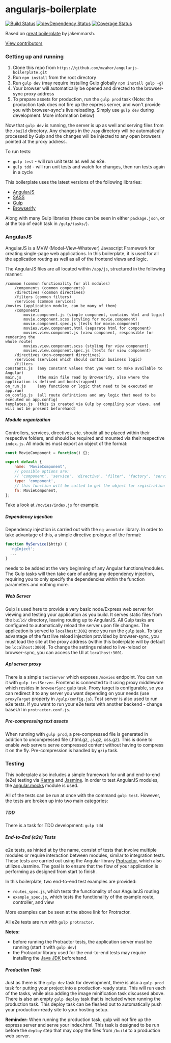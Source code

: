 angularjs-boilerplate
=====================================
[![Build Status](https://travis-ci.org/mzahor/angular-boilerplate.svg)](https://travis-ci.org/mzahor/angular-boilerplate.svg?branch=master) [![devDependency Status](https://david-dm.org/mzahor/angular-boilerplate/dev-status.svg)](https://david-dm.org/mzahor/angular-boilerplate#info=devDependencies) [![Coverage Status](https://coveralls.io/repos/github/mzahor/angularjs-boilerplate/badge.svg?branch=master)](https://coveralls.io/github/mzahor/angularjs-boilerplate?branch=master)

Based on [great boilerplate](https://github.com/jakemmarsh/angularjs-gulp-browserify-boilerplate) by jakemmarsh.

[View contributors](https://github.com/mzahor/angular-boilerplate/graphs/contributors)

### Getting up and running

1. Clone this repo from `https://github.com/mzahor/angularjs-boilerplate.git`
2. Run `npm install` from the root directory
3. Run `gulp dev` (may require installing Gulp globally `npm install gulp -g`)
4. Your browser will automatically be opened and directed to the browser-sync proxy address
5. To prepare assets for production, run the `gulp prod` task (Note: the production task does not fire up the express server, and won't provide you with browser-sync's live reloading. Simply use `gulp dev` during development. More information below)

Now that `gulp dev` is running, the server is up as well and serving files from the `/build` directory. Any changes in the `/app` directory will be automatically processed by Gulp and the changes will be injected to any open browsers pointed at the proxy address.

To run tests:

- `gulp test` - will run unit tests as well as e2e.
- `gulp tdd` - will run unit tests and watch for changes, then run tests again in a cycle

This boilerplate uses the latest versions of the following libraries:

- [AngularJS](http://angularjs.org/)
- [SASS](http://sass-lang.com/)
- [Gulp](http://gulpjs.com/)
- [Browserify](http://browserify.org/)

Along with many Gulp libraries (these can be seen in either `package.json`, or at the top of each task in `/gulp/tasks/`).

### AngularJS

AngularJS is a MVW (Model-View-Whatever) Javascript Framework for creating single-page web applications. In this boilerplate, it is used for all the application routing as well as all of the frontend views and logic.

The AngularJS files are all located within `/app/js`, structured in the following manner:

```
/common (common functionality for all modules)
    /components (common components)
    /directives (common directives)
    /filters (common filters)
    /services (common services)
/movies (application module, can be many of them)
    /components
        movie.component.js (simple component, contains html and logic)
        movie.component.scss (styling for movie.component)
        movie.component.spec.js (tests for movie.component)
        movies.view.component.html (separate html for component)
        movies.view.component.js (view component, responsible for rendering the
whole route)
        movies.view.component.scss (styling for view component)
        movies.view.component.spec.js (tests for view component)
    /directives (non-component directives)
    /services (services which should contain business logic)
    /filters 
constants.js  (any constant values that you want to make available to Angular)
main.js       (the main file read by Browserify, also where the application is defined and bootstrapped)
on_run.js     (any functions or logic that need to be executed on app.run)
on_config.js  (all route definitions and any logic that need to be executed on app.config)
templates.js  (this is created via Gulp by compiling your views, and will not be present beforehand)
```

##### Module organization

Controllers, services, directives, etc. should all be placed within their respective folders, and should be required and mounted via their respective `index.js`. All modules must export an object of the format:

```javascript
const MovieComponent = function() {};

export default {
    name: 'MovieComponent',
    // possible options are:
    // 'component', 'service', 'directive', 'filter', 'factory', 'service'
    type: 'component', 
    // this function will be called to get the object for registration
    fn: MovieComponent,
};

```
Take a look at `/movies/index.js` for example.

##### Dependency injection

Dependency injection is carried out with the `ng-annotate` library. In order to take advantage of this, a simple directive prologue of the format:

```js
function MyService($http) {
  'ngInject';
  ...
}
```

needs to be added at the very beginning of any Angular functions/modules. The Gulp tasks will then take care of adding any dependency injection, requiring you to only specify the dependencies within the function parameters and nothing more.

##### Web Server

Gulp is used here to provide a very basic node/Express web server for viewing and testing your application as you build. It serves static files from the `build/` directory, leaving routing up to AngularJS. All Gulp tasks are configured to automatically reload the server upon file changes. The application is served to `localhost:3002` once you run the `gulp` task. To take advantage of the fast live reload injection provided by browser-sync, you must load the site at the proxy address (within this boilerplate will by default be `localhost:3000`). To change the settings related to live-reload or browser-sync, you can access the UI at `localhost:3001`.

##### Api server proxy

There is a simple `testServer` which exposes `/movies` endpoint. You can run it with `gulp testServer`. Frontend is connected to it using proxy middleware which resides in `browserSync` gulp task. Proxy target is configurable, so you can redirect it to any server you want depending on your needs (use `proxyTarget` property in `/gulp/config.js`). Test server is also used to run e2e tests. If you want to run your e2e tests with another backend - change baseUrl in `protractor.conf.js`.

##### Pre-compressing text assets

When running with `gulp prod`, a pre-compressed file is generated in addition to uncompressed file (.html.gz, .js.gz, css.gz). This is done to enable web servers serve compressed content without having to compress it on the fly. Pre-compression is handled by `gzip` task.

### Testing

This boilerplate also includes a simple framework for unit and end-to-end (e2e) testing via [Karma](http://karma-runner.github.io/) and [Jasmine](http://jasmine.github.io/). In order to test AngularJS modules, the [angular.mocks](https://docs.angularjs.org/api/ngMock/object/angular.mock) module is used.

All of the tests can be run at once with the command `gulp test`. However, the tests are broken up into two main categories:

##### TDD

There is a task for TDD development: `gulp tdd`

##### End-to-End (e2e) Tests

e2e tests, as hinted at by the name, consist of tests that involve multiple modules or require interaction between modules, similar to integration tests. These tests are carried out using the Angular library [Protractor](https://github.com/angular/protractor), which also utilizes Jasmine. The goal is to ensure that the flow of your application is performing as designed from start to finish.

In this boilerplate, two end-to-end test examples are provided:

- `routes_spec.js`, which tests the functionality of our AngularJS routing
- `example_spec.js`, which tests the functionality of the example route, controller, and view

More examples can be seen at the above link for Protractor.

All e2e tests are run with `gulp protractor`.

**Notes:**

- before running the Protractor tests, the application server must be running (start it with `gulp dev`)
- the Protractor library used for the end-to-end tests may require installing the [Java JDK](http://www.oracle.com/technetwork/java/javase/downloads/index-jsp-138363.html) beforehand.

##### Production Task

Just as there is the `gulp dev` task for development, there is also a `gulp prod` task for putting your project into a production-ready state. This will run each of the tasks, while also adding the image minification task discussed above. There is also an empty `gulp deploy` task that is included when running the production task. This deploy task can be fleshed out to automatically push your production-ready site to your hosting setup.

**Reminder:** When running the production task, gulp will not fire up the express server and serve your index.html. This task is designed to be run before the `deploy` step that may copy the files from `/build` to a production web server.

